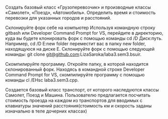 Создать базовый класс «Грузоперевозчик» и производные классы «Самолет», «Поезд», «Автомобиль». Определить время и стоимость перевозки для указанных городов и расстояний.

Склонируйте форк себе на компьютер Используя командную строку gitbash или Developer Command Prompt for VS, перейдите в директорию, куда вы будете клонировать форк с помощью команды cd /D Диск:путь. Например, cd /D E:new folder переместит вас в папку new folder, находящуюся на диске E. Склонируйте форк с помощью следующей команды: git clone git@github.com:LizaSaroka/laba3.sem3.bsuir.

Скомпилируйте программу. Откройте папку, в которой находится склонированный форк. Находясь в командной строке Developer Command Prompt for VS, скомпилируйте программу с помощью команды cl /EHsc laba3.sem3.cpp.

Создается базовый класс транспорт, от которого наследуются классы Самолет, Поезд и Машина. Пользователю предлагается посчитать стоимость проезда на каждом из транспортов для вводимых с клавиатуры значений расстояния(стоимость км и скорость заданы изначально в теле дочерних классах)
